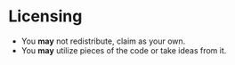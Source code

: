 # Licensing
- You **may** not redistribute, claim as your own.
- You **may** utilize pieces of the code or take ideas from it.